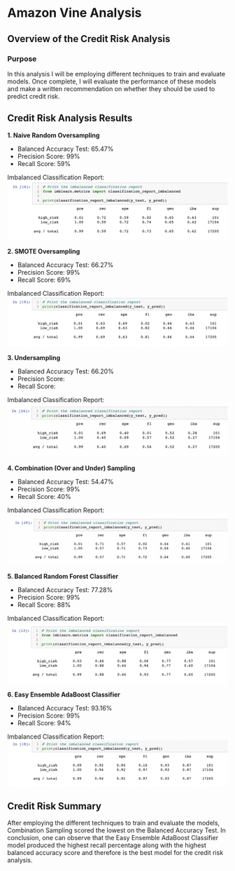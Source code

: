 # Amazon Vine Analysis

## Overview of the Credit Risk Analysis

### Purpose

In this analysis I will be employing different techniques to train and evaluate models. Once complete, I will evaluate the performance of these models and make a written recommendation on whether they should be used to predict credit risk.


## Credit Risk Analysis Results

**1. Naive Random Oversampling**

- Balanced Accuracy Test: 65.47%
- Precision Score: 99%
- Recall Score: 59%

Imbalanced Classification Report: 
![This is an image](https://github.com/ddigioac/Credit_Risk_Analysis/blob/a0fa26b0ebd0033e6f2fc1a87a3fba099852c9ae/Images/%231%20-%20Naive%20Random%20Oversampling%20.png) 

**2. SMOTE Oversampling**

- Balanced Accuracy Test: 66.27%
- Precision Score: 99%
- Recall Score: 69%

Imbalanced Classification Report: 
![This is an image](https://github.com/ddigioac/Credit_Risk_Analysis/blob/a0fa26b0ebd0033e6f2fc1a87a3fba099852c9ae/Images/%232%20-%20SMOTE%20Oversampling.png) 

**3. Undersampling**

- Balanced Accuracy Test: 66.20%
- Precision Score: 
- Recall Score: 

Imbalanced Classification Report: 
![This is an image](https://github.com/ddigioac/Credit_Risk_Analysis/blob/a0fa26b0ebd0033e6f2fc1a87a3fba099852c9ae/Images/%233%20-%20Undersampling.png) 

**4. Combination (Over and Under) Sampling**

- Balanced Accuracy Test: 54.47%
- Precision Score: 99%
- Recall Score: 40%

Imbalanced Classification Report: 
![This is an image](https://github.com/ddigioac/Credit_Risk_Analysis/blob/a0fa26b0ebd0033e6f2fc1a87a3fba099852c9ae/Images/%234%20-%20Combination%20(Over%20and%20Under)%20Sampling.png) 

**5. Balanced Random Forest Classifier**

- Balanced Accuracy Test: 77.28%
- Precision Score: 99%
- Recall Score: 88%

Imbalanced Classification Report: 
![This is an image](https://github.com/ddigioac/Credit_Risk_Analysis/blob/a0fa26b0ebd0033e6f2fc1a87a3fba099852c9ae/Images/%235%20-%20Balanced%20Random%20Forest%20Classifier.png) 

**6. Easy Ensemble AdaBoost Classifier**

- Balanced Accuracy Test: 93.16%
- Precision Score: 99%
- Recall Score: 94%

Imbalanced Classification Report: 
![This is an image](https://github.com/ddigioac/Credit_Risk_Analysis/blob/a0fa26b0ebd0033e6f2fc1a87a3fba099852c9ae/Images/%236%20-%20Easy%20Ensemble%20AdaBoost%20Classifier.png) 


## Credit Risk Summary
After employing the different techniques to train and evaluate the models, Combination Sampling scored the lowest on the Balanced Accuracy Test. In conclusion, one can observe that the Easy Ensemble AdaBoost Classifier model produced the highest recall percentage along with the highest balanced accuracy score and therefore is the best model for the credit risk analysis. 
